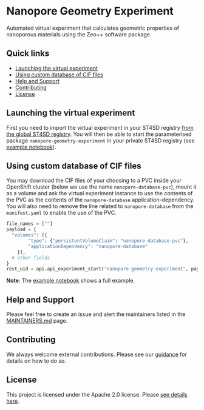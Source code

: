 # Nanopore Geometry Experiment

Automated virtual experiment that calculates geometric properties of nanoporous materials using the Zeo++ software package.

## Quick links

- [Launching the virtual experiment](#launching-the-virtual-experiment)
- [Using custom database of CIF files](#using-custom-database-of-cif-files)
- [Help and Support](#help-and-support)
- [Contributing](#contributing)
- [License](#license)

## Launching the virtual experiment

First you need to import the virtual experiment in your ST4SD registry [from the global ST4SD registry](https://st4sd.github.io/overview/using-the-virtual-experiments-registry-ui). You will then be able to start the parameterised package `nanopore-geometry-experiment` in your private ST4SD registry (see [example notebook](nanopore-geometry-experiment.ipynb)).

## Using custom database of CIF files

You may download the CIF files of your choosing to a PVC inside your OpenShift cluster (below we use the name `nanopore-database-pvc`), mount it as a volume and ask the virtual experiment instance to use the contents of the PVC as the contents of the `nanopore-database` application-dependency. You will also need to remove the line related to `nanopore-database` from the `manifest.yaml` to enable the use of the PVC.

```Python
file_names = [""]
payload = {
  "volumes": [{
        "type": {"persistentVolumeClaim": "nanopore-database-pvc"},
        "applicationDependency": "nanopore-database"
    }],
  # other fields
}
rest_uid = api.api_experiment_start("nanopore-geometry-experiment", payload)
```

**Note**: The [example notebook](nanopore-geometry-experiment.ipynb) shows a full example.

## Help and Support

Please feel free to create an issue and alert the maintainers listed in the [MAINTAINERS.md](MAINTAINERS.md) page.

## Contributing

We always welcome external contributions. Please see our [guidance](CONTRIBUTING.md) for details on how to do so.

## License

This project is licensed under the Apache 2.0 license. Please [see details here](LICENSE.md).
